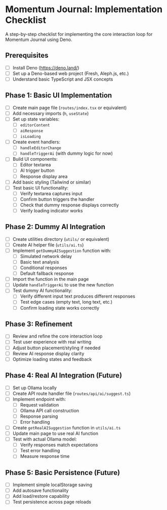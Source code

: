# Momentum Journal: Implementation Checklist

A step-by-step checklist for implementing the core interaction loop for Momentum Journal using Deno.

## Prerequisites

- [ ] Install Deno (https://deno.land/)
- [ ] Set up a Deno-based web project (Fresh, Aleph.js, etc.)
- [ ] Understand basic TypeScript and JSX concepts

## Phase 1: Basic UI Implementation

- [ ] Create main page file (`routes/index.tsx` or equivalent)
- [ ] Add necessary imports (`h`, `useState`)
- [ ] Set up state variables:
  - [ ] `editorContent`
  - [ ] `aiResponse`
  - [ ] `isLoading`
- [ ] Create event handlers:
  - [ ] `handleEditorChange`
  - [ ] `handleTriggerAi` (with dummy logic for now)
- [ ] Build UI components:
  - [ ] Editor textarea
  - [ ] AI trigger button
  - [ ] Response display area
- [ ] Add basic styling (Tailwind or similar)
- [ ] Test basic UI functionality:
  - [ ] Verify textarea captures input
  - [ ] Confirm button triggers the handler
  - [ ] Check that dummy response displays correctly
  - [ ] Verify loading indicator works

## Phase 2: Dummy AI Integration

- [ ] Create utilities directory (`utils/` or equivalent)
- [ ] Create AI helper file (`utils/ai.ts`)
- [ ] Implement `getDummyAISuggestion` function with:
  - [ ] Simulated network delay
  - [ ] Basic text analysis
  - [ ] Conditional responses
  - [ ] Default fallback response
- [ ] Import the function in the main page
- [ ] Update `handleTriggerAi` to use the new function
- [ ] Test dummy AI functionality:
  - [ ] Verify different input text produces different responses
  - [ ] Test edge cases (empty text, long text, etc.)
  - [ ] Confirm loading state works correctly

## Phase 3: Refinement

- [ ] Review and refine the core interaction loop
- [ ] Test user experience with real writing
- [ ] Adjust button placement/styling if needed
- [ ] Review AI response display clarity
- [ ] Optimize loading states and feedback

## Phase 4: Real AI Integration (Future)

- [ ] Set up Ollama locally
- [ ] Create API route handler file (`routes/api/ai/suggest.ts`)
- [ ] Implement endpoint with:
  - [ ] Request validation
  - [ ] Ollama API call construction
  - [ ] Response parsing
  - [ ] Error handling
- [ ] Create `getRealAISuggestion` function in `utils/ai.ts`
- [ ] Update main page to use real AI function
- [ ] Test with actual Ollama model:
  - [ ] Verify responses match expectations
  - [ ] Test error handling
  - [ ] Measure response time

## Phase 5: Basic Persistence (Future)

- [ ] Implement simple localStorage saving
- [ ] Add autosave functionality
- [ ] Add load/restore capability
- [ ] Test persistence across page reloads 